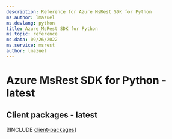 ```yaml
---
description: Reference for Azure MsRest SDK for Python
ms.author: lmazuel
ms.devlang: python
title: Azure MsRest SDK for Python
ms.topic: reference
ms.data: 09/26/2022
ms.service: msrest
author: lmazuel
---
```

# Azure MsRest SDK for Python - latest

## Client packages - latest
[!INCLUDE [client-packages](msrest-client-index.md)]